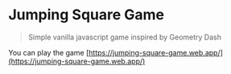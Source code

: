# Jumping Square Game

> Simple vanilla javascript game inspired by Geometry Dash

You can play the game [https://jumping-square-game.web.app/](https://jumping-square-game.web.app/)
